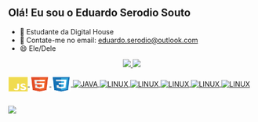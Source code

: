 ## Olá! Eu sou o Eduardo Serodio Souto

- 🌱 Estudante da Digital House 
- 💬 Contate-me no email: eduardo.serodio@outlook.com
- 😄 Ele/Dele

<div align="center">
  <a href="https://github.com/EduSerodio">
  <img height="180em" src="https://github-readme-stats.vercel.app/api?username=EduSerodio&show_icons=true&theme=dracula&include_all_commits=true&count_private=true"/>
  <img height="180em" src="https://github-readme-stats.vercel.app/api/top-langs/?username=EduSerodio&layout=compact&langs_count=7&theme=dracula"/>
</div>
  
  <div style="display: inline_block"><br>
  <img align="center" alt="Js" height="30" width="40" src="https://raw.githubusercontent.com/devicons/devicon/master/icons/javascript/javascript-plain.svg">
  <img align="center" alt="HTML" height="30" width="40" src="https://raw.githubusercontent.com/devicons/devicon/master/icons/html5/html5-original.svg">
  <img align="center" alt="CSS" height="30" width="40" src="https://raw.githubusercontent.com/devicons/devicon/master/icons/css3/css3-original.svg">
  <img align="center" alt="JAVA" height="40" width="50" src="https://cdn.jsdelivr.net/gh/devicons/devicon/icons/java/java-plain-wordmark.svg"/>
  <img align="center" alt="LINUX" height="40" width="50" src="https://cdn.jsdelivr.net/gh/devicons/devicon/icons/spring/spring-original-wordmark.svg"/>
  <img align="center" alt="LINUX" height="40" width="50" src="https://cdn.jsdelivr.net/gh/devicons/devicon/icons/linux/linux-original.svg"/>
  <img align="center" alt="LINUX" height="40" width="50" src="https://cdn.jsdelivr.net/gh/devicons/devicon/icons/ubuntu/ubuntu-plain-wordmark.svg"/>
  <img align="center" alt="LINUX" height="40" width="50" src="https://cdn.jsdelivr.net/gh/devicons/devicon/icons/vscode/vscode-original-wordmark.svg"/>
  <img align="center" alt="LINUX" height="85" width="95" src="https://cdn.jsdelivr.net/gh/devicons/devicon/icons/visualstudio/visualstudio-plain-wordmark.svg"/>






</div>
  
  ##
 
<div> 
  <a href="https://www.linkedin.com/in/eduardoctd/" target="_blank"><img src="https://img.shields.io/badge/-LinkedIn-%230077B5?style=for-the-badge&logo=linkedin&logoColor=white"></a> 
</div>
